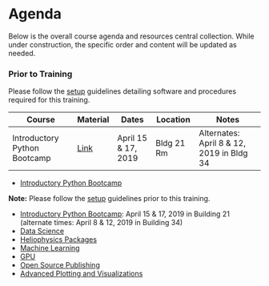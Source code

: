 # Agenda

Below is the overall course agenda and resources central collection. While under construction, the specific order and content will be updated as needed.

### Prior to Training

Please follow the [setup](http://github.com/helio670/setup) guidelines detailing software and procedures required for this training.

| Course | Material | Dates | Location | Notes |
|--------|----------|-------|----------|-------|
| Introductory Python Bootcamp | [Link](http://github.com/helio670/bootcamp/wiki) | April 15 & 17, 2019 | Bldg 21 Rm | Alternates: April 8 & 12, 2019 in Bldg 34 |

* [Introductory Python Bootcamp]()

__Note:__ Please follow the [setup](https://github.com/helio670/setup) guidelines prior to this training.

- [Introductory Python Bootcamp](https://github.com/helio670/bootcamp/wiki):  April 15 & 17, 2019 in Building 21  (alternate times:  April 8 & 12, 2019 in Building 34)
- [Data Science](https://github.com/helio670/datascience)  
- [Heliophysics Packages](https://github.com/helio670/hpackages)  
- [Machine Learning](https://github.com/helio670/ml)  
- [GPU](https://github.com/helio670/gpu)  
- [Open Source Publishing](https://github.com/helio670/pub)  
- [Advanced Plotting and Visualizations](https://github.com/helio670/viz)
